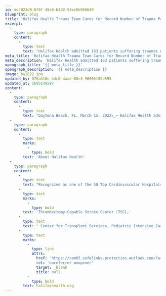 ```yaml
---
id: ee4023d9-0f9f-45e8-b302-93ec0b908649
blueprint: blog
title: 'Halifax Health Trauma Team Cares for Record Number of Trauma Patients During Bike Week 2022'
excerpt:
  -
    type: paragraph
    content:
      -
        type: text
        text: "Halifax Health admitted 163 patients suffering traumas during the 2022 Bike Week. Of those, 88 patients were Bike Week related admissions.\_"
meta_title: 'Halifax Health Trauma Team Cares for Record Number of Trauma Patients'
meta_description: 'Halifax Health admitted 163 patients suffering traumas during the 2022 Bike Week. Of those, 88 patients were Bike Week related admissions.'
opengraph_title: '{{ meta_title }}'
opengraph_description: '{{ meta_description }}'
image: bw2022.jpg
updated_by: 370ab10c-b4c0-4aad-88e3-96966f89e595
updated_at: 1695146597
content:
  -
    type: paragraph
    content:
      -
        type: text
        text: "Daytona Beach, FL, March 15, 2022\_– Halifax Health admitted 163 patients suffering traumas during the 2022 Bike Week. Of those, 88 patients were Bike Week related admissions.\_ Halifax Health, the only trauma center in the area saw an increase in patients needing trauma care overall.\_ Contributing to this number were the activities surrounding Bike Week.\_ While the 88 Bike Week related trauma patients put the center just three patients less that the census during Bike Week 2021, the trauma center saw an increase of trauma alert patients to 106.\_ According to Lindsay Martin, Director of Nursing, Emergency and Trauma Services, “This was the most trauma team activations we have ever seen during the event. The beautiful weather and more attendees unfortunately resulted in more motorcycle accidents.\_ We appreciate all the highest level of care our Team Members provided to residents and visitors during the event.”\_"
  -
    type: paragraph
    content:
      -
        type: text
        marks:
          -
            type: bold
        text: 'About Halifax Health'
  -
    type: paragraph
    content:
      -
        type: text
        text: "Recognized as one of the 50 Top Cardiovascular Hospitals™ in the United States by IBM Watson Health™, Halifax Health serves Volusia and Flagler counties, providing a continuum of health care services through a network of organizations including a tertiary hospital, two community hospitals, an urgent care, psychiatric services, a cancer treatment center with five outreach locations, the area’s largest hospice, a center for inpatient rehabilitation, outpatient rehabilitation clinics, primary care walk-in clinics, a clinic specializing in women’s health, a pediatric care community clinic, three children’s medical practices, a home health care agency and an exclusive provider organization.\_Halifax Health offers the area’s only Level II Trauma Center, "
      -
        type: text
        marks:
          -
            type: bold
        text: 'Thrombectomy-Capable Stroke Center (TSC),'
      -
        type: text
        text: " Center for Transplant Services, Pediatric Intensive Care Unit, Pediatric Emergency Department, Child and Adolescent Behavioral Services, complete Neurosurgical Services, OB Emergency Department and Level III Neonatal Intensive Care Unit that cares for babies born earlier than 28 weeks.\_For more information, visit\_"
      -
        type: text
        marks:
          -
            type: link
            attrs:
              href: 'https://nam05.safelinks.protection.outlook.com/?url=https%3A%2F%2Furldefense.com%2Fv3%2F__http%3A%2Fhalifaxhealth.org%2F__%3B!aaPAlifS5grJ!T27h5xwRDxjFmhPbooWSeNXC_A7ADouxMrjctNgx5qUzHRW52zqAyPwzfIq1l0t3crUd%24&data=02%7C01%7CTaylor.McDonald%40publix.com%7Ca2db9e4b0cc84691c99108d8324db247%7C623cac68b5d045f191093122c3974cc9%7C0%7C0%7C637314656585826098&sdata=ih9ZVb1%2FXWcSnOo9BvxOoxijVoFtm2%2Bn9dM5Z4p46KU%3D&reserved=0'
              rel: 'noreferrer noopener'
              target: _blank
              title: null
          -
            type: bold
        text: halifaxhealth.org
---
```

